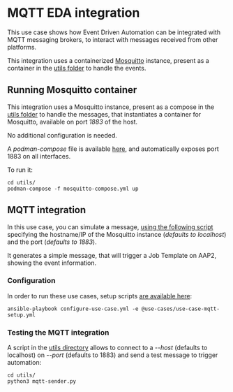 # MQTT EDA integration

This use case shows how Event Driven Automation can be integrated with MQTT messaging brokers, to interact with messages received from other platforms.

This integration uses a containerized [Mosquitto](https://mosquitto.org/) instance, present as a container in the [utils folder](../../utils) to handle the events.

## Running Mosquitto container

This integration uses a Mosquitto instance, present as a compose in the [utils folder](../../utils) to handle the messages, that instantiates a container for Mosquitto, available on port _1883_ of the host.

No additional configuration is needed.

A *podman-compose* file is available [here](../../utils/podman-compose/mosquitto-compose.yml), and automatically exposes port 1883 on all interfaces.

To run it:

    cd utils/
    podman-compose -f mosquitto-compose.yml up

## MQTT integration

In this use case, you can simulate a message, [using the following script](../../utils/mqtt-sender.py) specifying the hostname/IP of the Mosquitto instance (_defaults to localhost_) and the port (_defaults to 1883_).

It generates a simple message, that will trigger a Job Template on AAP2, showing the event information.

### Configuration

In order to run these use cases, setup scripts [are available here](../../eda-demo-setup/):

    ansible-playbook configure-use-case.yml -e @use-cases/use-case-mqtt-setup.yml

### Testing the MQTT integration

A script in the [utils directory](./utils/) allows to connect to a _--host_ (defaults to localhost) on _--port_ (defaults to 1883) and send a test message to trigger automation:

    cd utils/
    python3 mqtt-sender.py
